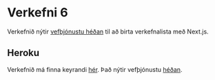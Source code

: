 # Verkefni 6

Verkefnið nýtir [vefþjónustu héðan](https://github.com/tsp93/Vefforritun-Verkefni-4) til að birta verkefnalista með Next.js.

## Heroku

Verkefnið má finna keyrandi [hér](https://vefforritun-verkefni-6.herokuapp.com/). Það nýtir vefþjónustu [héðan](https://vefforritun-verkefni-4.herokuapp.com/).